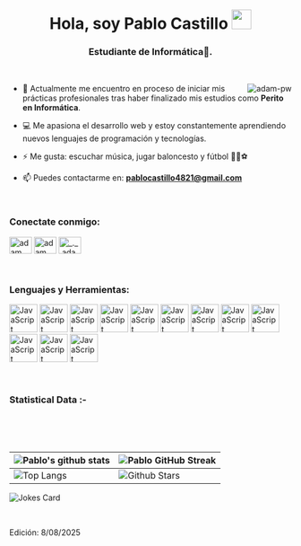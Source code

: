 <h1 align="center"><b>Hola, soy Pablo Castillo </b><img src="https://media.giphy.com/media/hvRJCLFzcasrR4ia7z/giphy.gif" width="35"></h1>
<h3 align="center">Estudiante de Informática🌟.</h3>

<br>

<p><img align="right" src="https://github.com/Adam-pw/Adam-pw/blob/main/animation_500_kxa883sd.gif" alt="adam-pw" /></p>

- 🌱 Actualmente me encuentro en proceso de iniciar mis prácticas profesionales tras haber finalizado mis estudios como **Perito en Informática**.

- 💻 Me apasiona el desarrollo web y estoy constantemente aprendiendo nuevos lenguajes de programación y tecnologías.

- ⚡ Me gusta: escuchar música, jugar baloncesto y fútbol 🎵🏀⚽

- 📫 Puedes contactarme en: **pablocastillo4821@gmail.com**

<br>

<h3 align="left">Conectate conmigo:</h3>
<p align="left">
  <a href="https://www.linkedin.com/in/pablo-castillo-112202352/" target="blank"><img align="center"
      src="https://raw.githubusercontent.com/rahuldkjain/github-profile-readme-generator/master/src/images/icons/Social/linked-in-alt.svg"
      alt="adam pithewan" height="30" width="40" /></a>
  <a href="https://www.facebook.com/profile.php?id=100050212087089" target="blank"><img align="center"
      src="https://raw.githubusercontent.com/rahuldkjain/github-profile-readme-generator/master/src/images/icons/Social/facebook.svg"
      alt="adam pithen wala" height="30" width="40" /></a>
  <a href="https://www.instagram.com/xldaniel__/" target="blank"><img align="center"
      src="https://raw.githubusercontent.com/rahuldkjain/github-profile-readme-generator/master/src/images/icons/Social/instagram.svg"
      alt="_._.adam._" height="30" width="40" /></a>
 
</p>

<br>

<h3 align="left">Lenguajes y Herramientas:</h3> <p align="left">
  <img src="https://static.vecteezy.com/system/resources/previews/027/127/463/non_2x/javascript-logo-javascript-icon-transparent-free-png.png" alt="JavaScript" width="50" height="50"/>
  <img src="https://cdn.freebiesupply.com/logos/large/2x/mysql-5-logo-png-transparent.png" alt="JavaScript" width="50" height="50"/>
  <img src="https://images.vexels.com/media/users/3/166401/isolated/preview/b82aa7ac3f736dd78570dd3fa3fa9e24-icono-del-lenguaje-de-programacion-java.png" alt="JavaScript" width="50" height="50"/>
  <img src="https://images.icon-icons.com/2415/PNG/512/mongodb_original_wordmark_logo_icon_146425.png" alt="JavaScript" width="50" height="50"/>
  <img src="https://v4.material-ui.com/static/logo.png" alt="JavaScript" width="50" height="50"/>
  <img src="https://upload.wikimedia.org/wikipedia/commons/thumb/d/d9/Node.js_logo.svg/590px-Node.js_logo.svg.png" alt="JavaScript" width="50" height="50"/>
  <img src="https://upload.wikimedia.org/wikipedia/commons/thumb/a/a7/React-icon.svg/1150px-React-icon.svg.png" alt="JavaScript" width="50" height="50"/>
  <img src="https://www.w3.org/html/logo/downloads/HTML5_Badge_512.png" alt="JavaScript" width="50" height="50"/>
  <img src="https://upload.wikimedia.org/wikipedia/commons/thumb/6/62/CSS3_logo.svg/512px-CSS3_logo.svg.png?20210705212817" alt="JavaScript" width="50" height="50"/>
  <img src="https://uxwing.com/wp-content/themes/uxwing/download/brands-and-social-media/postman-icon.png" alt="JavaScript" width="50" height="50"/>
  <img src="https://upload.wikimedia.org/wikipedia/commons/thumb/d/d5/Tailwind_CSS_Logo.svg/1200px-Tailwind_CSS_Logo.svg.png" alt="JavaScript" width="50" height="50"/>
  <img src="https://upload.wikimedia.org/wikipedia/commons/thumb/b/b2/Bootstrap_logo.svg/2560px-Bootstrap_logo.svg.png" alt="JavaScript" width="50" height="50"/>
</p>  

<br>

<h3>Statistical Data :-</h3>

<br>
<br>
  <br>
  


| ![Pablo's github stats](https://github-readme-stats.vercel.app/api?username=PabloCastillo10&show_icons=true&theme=tokyonight) | ![Pablo GitHub Streak](https://github-readme-streak-stats.herokuapp.com/?user=PabloCastillo10&theme=tokyonight) |
| --- | --- |
| ![Top Langs](https://github-readme-stats.vercel.app/api/top-langs/?username=PabloCastillo10&theme=tokyonight) | ![Github Stars](https://github-readme-stats.vercel.app/api?username=PabloCastillo10&show_icons=true&locale=en&count_private=true&hide_rank=true&custom_title=My%20GitHub%20Stats&disable_animations=true&theme=tokyonight) |

![Jokes Card](https://readme-jokes.vercel.app/api?theme=tokyonight)


<br>


Edición: 8/08/2025
